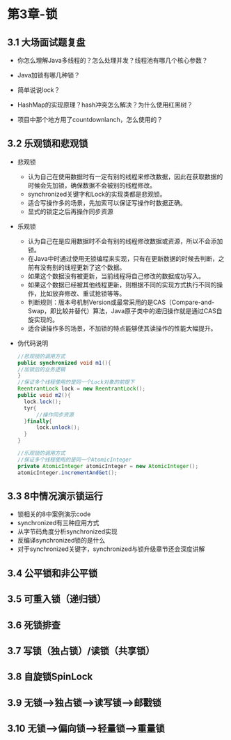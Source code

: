 # 第3章-锁



## 3.1 大场面试题复盘

* 你怎么理解Java多线程的？怎么处理并发？线程池有哪几个核心参数？

* Java加锁有哪几种锁？
* 简单说说lock？
* HashMap的实现原理？hash冲突怎么解决？为什么使用红黑树？
* 项目中那个地方用了countdownlanch，怎么使用的？

## 3.2 乐观锁和悲观锁

* 悲观锁

  * 认为自己在使用数据时有一定有别的线程来修改数据，因此在获取数据的时候会先加锁，确保数据不会被别的线程修改。
  * synchronized关键字和Lock的实现类都是悲观锁。
  * 适合写操作多的场景，先加索可以保证写操作时数据正确。
  * 显式的锁定之后再操作同步资源

* 乐观锁

  * 认为自己在是应用数据时不会有别的线程修改数据或资源，所以不会添加锁。
  * 在Java中时通过使用无锁编程来实现，只有在更新数据的时候去判断，之前有没有别的线程更新了这个数据。
  * 如果这个数据没有被更新，当前线程将自己修改的数据成功写入。
  * 如果这个数据已经被其他线程更新，则根据不同的实现方式执行不同的操作，比如放弃修改、重试抢锁等等。
  * 判断规则：版本号机制Version或最常采用的是CAS（Compare-and-Swap，即比较并替代）算法，Java原子类中的递归操作就是通过CAS自旋实现的。
  * 适合读操作多的场景，不加锁的特点能够使其读操作的性能大幅提升。

* 伪代码说明

  ```java
  //悲观锁的调用方式
  public synchronized void m1(){
  //加锁后的业务逻辑
  }
  //保证多个线程使用的是同一个Lock对象的前提下
  ReentrantLock lock = new ReentrantLock();
  public void m2(){
  	lock.lock();
  	tyr{
  		//操作同步资源
  	}finally{
  		lock.unlock();
  	}
  }
  
  //乐观锁的调用方式
  //保证多个线程使用的是同一个AtomicInteger
  private AtomicInteger atomicInteger = new AtomicInteger();
  atomicInteger.incrementAndGet();
  ```

## 3.3 8中情况演示锁运行

* 锁相关的8中案例演示code
* synchronized有三种应用方式
* 从字节码角度分析synchronized实现
* 反编译synchronized锁的是什么
* 对于synchronized关键字，synchronized与锁升级章节还会深度讲解

## 3.4 公平锁和非公平锁

## 3.5 可重入锁（递归锁）

## 3.6 死锁排查

## 3.7 写锁（独占锁）/读锁（共享锁）

## 3.8 自旋锁SpinLock

## 3.9 无锁-->独占锁-->读写锁-->邮戳锁

## 3.10 无锁-->偏向锁-->轻量锁-->重量锁

